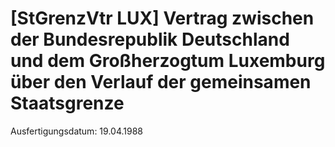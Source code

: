 # [StGrenzVtr LUX] Vertrag zwischen der Bundesrepublik Deutschland und dem Großherzogtum Luxemburg über den Verlauf der gemeinsamen Staatsgrenze

Ausfertigungsdatum: 19.04.1988

 